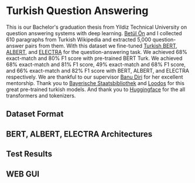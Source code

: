 # Turkish Question Answering

This is our Bachelor's graduation thesis from Yildiz Technical University on question answering systems with deep learning. [Betül Ön](https://github.com/betulON) and I collected  610 paragraphs from Turkish Wikipedia and extracted 5,000 question-answer pairs from them. With this dataset we fine-tuned [Turkish BERT](https://huggingface.co/dbmdz/bert-base-turkish-cased), [ALBERT](https://huggingface.co/loodos/albert-base-turkish-uncased), and [ELECTRA](https://huggingface.co/dbmdz/electra-base-turkish-cased-discriminator) for the question-answering task. We achieved 68% exact-match and 80% F1 score with pre-trained BERT Turk. We achieved 68% exact-match and 81% F1 score, 49% exact-match and 68% F1 score, and 66% exact-match and 82% F1 score with BERT, ALBERT, and ELECTRA respectively. We are thankful to our supervisor [Banu Diri](https://avesis.yildiz.edu.tr/diri) for her excellent mentorship. Thank you to [Bayerische Staatsbibliothek](https://huggingface.co/dbmdz) and [Loodos](https://huggingface.co/loodos) for this great pre-trained turkish models. And thank you to [Huggingface](https://github.com/huggingface) for the all transformers and tokenizers.

## Dataset Format

## BERT, ALBERT, ELECTRA Architectures

## Test Results

## WEB GUI
